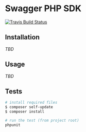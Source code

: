 Swagger PHP SDK
===============

[![Travis Build Status](https://img.shields.io/travis/rebilly/php-swagger/master.svg?style=flat-square)](https://travis-ci.org/rebilly/php-swagger)

## Installation

*TBD*

## Usage

*TBD*

## Tests

```bash
# install required files
$ composer self-update
$ composer install

# run the test (from project root)
phpunit
```
